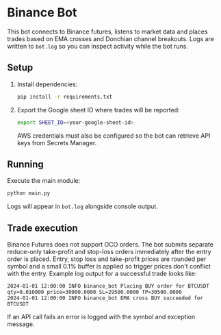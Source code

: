 # Binance Bot

This bot connects to Binance futures, listens to market data and places trades
based on EMA crosses and Donchian channel breakouts. Logs are written to
`bot.log` so you can inspect activity while the bot runs.

## Setup

1. Install dependencies:

   ```bash
   pip install -r requirements.txt
   ```

2. Export the Google sheet ID where trades will be reported:

   ```bash
   export SHEET_ID=<your-google-sheet-id>
   ```

   AWS credentials must also be configured so the bot can retrieve API keys from
   Secrets Manager.

## Running

Execute the main module:

```bash
python main.py
```

Logs will appear in `bot.log` alongside console output.

## Trade execution

Binance Futures does not support OCO orders. The bot submits separate
reduce-only take-profit and stop-loss orders immediately after the entry order
is placed. Entry, stop loss and take-profit prices are rounded per symbol and
a small 0.1% buffer is applied so trigger prices don't conflict with the entry.
Example log output for a successful trade looks like:

```
2024-01-01 12:00:00 INFO binance_bot Placing BUY order for BTCUSDT qty=0.010000 price=30000.0000 SL=29500.0000 TP=30500.0000
2024-01-01 12:00:00 INFO binance_bot EMA cross BUY succeeded for BTCUSDT
```

If an API call fails an error is logged with the symbol and exception message.

